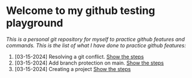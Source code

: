 # Welcome to my github testing playground
_This is a personal git repository for myself to practice github features and commands._
_This is the list of what I have done to practice github features:_ 
1. [03-15-2024] Resolving a git conflict. [Show the steps](./solving_git_conflict.md)
2. [03-15-2024] Add branch protection on main. [Show the steps](./branch_protection.md)
3. [03-15-2024] Creating a project [Show the steps](./projects.md)
